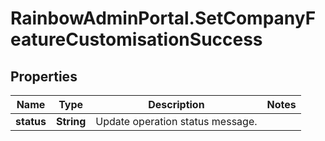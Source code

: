 # RainbowAdminPortal.SetCompanyFeatureCustomisationSuccess

## Properties

Name | Type | Description | Notes
------------ | ------------- | ------------- | -------------
**status** | **String** | Update operation status message. | 


